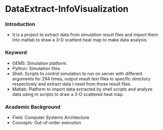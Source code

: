 # DataExtract-InfoVisualization

### Introduction ###

* It is a project to extract data from simulation result files and import them into matlab to draw a 3-D scatterd heat map to make data analysis.

### Keyword ###

* GEM5: Simulation platform.
* Python: Simulation files.
* Shell: Scripts to control simulation to run on server with different arguments for 294 times, output result text files to specific directory respectively and extract data I need from those result files.
* Matlab: Platform to import data extracted by shell scripts and analyze data using m scripts to draw a 3-D scattered heat map.

### Academic Background ###

* Field: Computer Systems Architecture
* Concepts: Out-of-order execution
